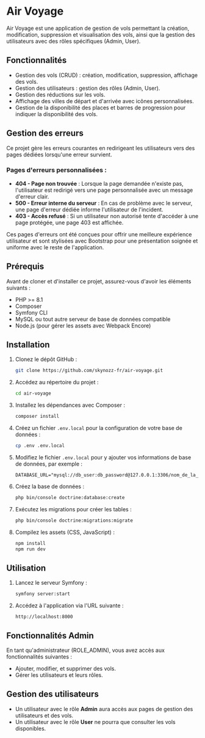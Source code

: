 # Air Voyage

Air Voyage est une application de gestion de vols permettant la création, modification, suppression et visualisation des vols, ainsi que la gestion des utilisateurs avec des rôles spécifiques (Admin, User).

## Fonctionnalités

- Gestion des vols (CRUD) : création, modification, suppression, affichage des vols.
- Gestion des utilisateurs : gestion des rôles (Admin, User).
- Gestion des réductions sur les vols.
- Affichage des villes de départ et d'arrivée avec icônes personnalisées.
- Gestion de la disponibilité des places et barres de progression pour indiquer la disponibilité des vols.


## Gestion des erreurs

Ce projet gère les erreurs courantes en redirigeant les utilisateurs vers des pages dédiées lorsqu'une erreur survient.

### Pages d'erreurs personnalisées :
- **404 - Page non trouvée** : Lorsque la page demandée n'existe pas, l'utilisateur est redirigé vers une page personnalisée avec un message d'erreur clair.
- **500 - Erreur interne du serveur** : En cas de problème avec le serveur, une page d'erreur dédiée informe l'utilisateur de l'incident.
- **403 - Accès refusé** : Si un utilisateur non autorisé tente d'accéder à une page protégée, une page 403 est affichée.

Ces pages d'erreurs ont été conçues pour offrir une meilleure expérience utilisateur et sont stylisées avec Bootstrap pour une présentation soignée et uniforme avec le reste de l'application.


## Prérequis

Avant de cloner et d'installer ce projet, assurez-vous d'avoir les éléments suivants :

- PHP >= 8.1
- Composer
- Symfony CLI
- MySQL ou tout autre serveur de base de données compatible
- Node.js (pour gérer les assets avec Webpack Encore)

## Installation

1. Clonez le dépôt GitHub :

    ```bash
    git clone https://github.com/skynozz-fr/air-voyage.git
    ```

2. Accédez au répertoire du projet :

    ```bash
    cd air-voyage
    ```

3. Installez les dépendances avec Composer :

    ```bash
    composer install
    ```

4. Créez un fichier `.env.local` pour la configuration de votre base de données :

    ```bash
    cp .env .env.local
    ```

5. Modifiez le fichier `.env.local` pour y ajouter vos informations de base de données, par exemple :

    ```env
    DATABASE_URL="mysql://db_user:db_password@127.0.0.1:3306/nom_de_la_base_de_donnees"
    ```

6. Créez la base de données :

    ```bash
    php bin/console doctrine:database:create
    ```

7. Exécutez les migrations pour créer les tables :

    ```bash
    php bin/console doctrine:migrations:migrate
    ```

8. Compilez les assets (CSS, JavaScript) :

    ```bash
    npm install
    npm run dev
    ```

## Utilisation

1. Lancez le serveur Symfony :

    ```bash
    symfony server:start
    ```

2. Accédez à l'application via l'URL suivante :

    ```
    http://localhost:8000
    ```

## Fonctionnalités Admin

En tant qu'administrateur (ROLE_ADMIN), vous avez accès aux fonctionnalités suivantes :
- Ajouter, modifier, et supprimer des vols.
- Gérer les utilisateurs et leurs rôles.

## Gestion des utilisateurs

- Un utilisateur avec le rôle **Admin** aura accès aux pages de gestion des utilisateurs et des vols.
- Un utilisateur avec le rôle **User** ne pourra que consulter les vols disponibles.
